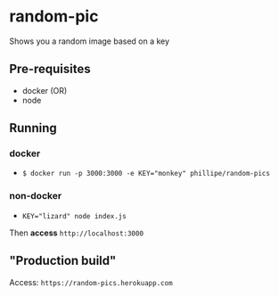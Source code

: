 # random-pic

Shows you a random image based on a key

## Pre-requisites

- docker (OR)
- node

## Running

### docker

- `$ docker run -p 3000:3000 -e KEY="monkey" phillipe/random-pics`

### non-docker

- `KEY="lizard" node index.js`

Then **access** `http://localhost:3000`

## "Production build"

Access: `https://random-pics.herokuapp.com` 
